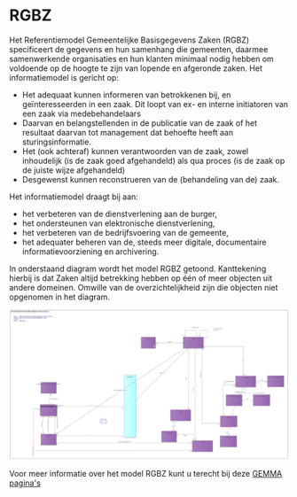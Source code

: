 # RGBZ

Het Referentiemodel Gemeentelijke Basisgegevens Zaken (RGBZ) specificeert de gegevens en hun samenhang die gemeenten, daarmee samenwerkende organisaties en hun klanten minimaal nodig hebben om voldoende op de hoogte te zijn van lopende en afgeronde zaken. Het informatiemodel is gericht op:

- Het adequaat kunnen informeren van betrokkenen bij, en geïnteresseerden in een zaak. Dit loopt van ex- en interne initiatoren van een zaak via medebehandelaars
- Daarvan en belangstellenden in de publicatie van de zaak of het resultaat daarvan tot management dat behoefte heeft aan sturingsinformatie.
- Het (ook achteraf) kunnen verantwoorden van de zaak, zowel inhoudelijk (is de zaak goed afgehandeld) als qua proces (is de zaak op de juiste wijze afgehandeld)
- Desgewenst kunnen reconstrueren van de (behandeling van de) zaak.

Het informatiemodel draagt bij aan:

- het verbeteren van de dienstverlening aan de burger,
- het ondersteunen van elektronische dienstverlening,
- het verbeteren van de bedrijfsvoering van de gemeente,
- het adequater beheren van de, steeds meer digitale, documentaire informatievoorziening en archivering.


In onderstaand diagram wordt het model RGBZ getoond. Kanttekening hierbij is dat Zaken altijd betrekking hebben op één of meer objecten uit andere domeinen. Omwille van de 
overzichtelijkheid zijn die objecten niet opgenomen in het diagram.

![Model RGBZ](image/EAID_8AC9A512_0538_48f7_B25E_5BC65B17A147.jpg)

Voor meer informatie over het model RGBZ kunt u terecht bij deze [GEMMA pagina's](https://vng-realisatie.github.io/RGBZ/)
